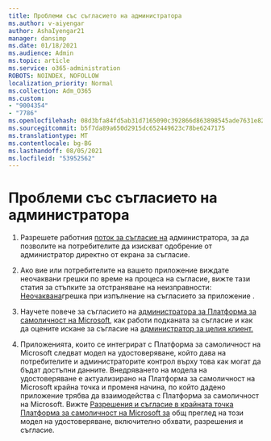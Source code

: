 ```yaml
---
title: Проблеми със съгласието на администратора
ms.author: v-aiyengar
author: AshaIyengar21
manager: dansimp
ms.date: 01/18/2021
ms.audience: Admin
ms.topic: article
ms.service: o365-administration
ROBOTS: NOINDEX, NOFOLLOW
localization_priority: Normal
ms.collection: Adm_O365
ms.custom:
- "9004354"
- "7786"
ms.openlocfilehash: 08d3bfa84fd5ab31d7165090c392866d863898545ade7631e820a100eef89dea
ms.sourcegitcommit: b5f7da89a650d2915dc652449623c78be6247175
ms.translationtype: MT
ms.contentlocale: bg-BG
ms.lasthandoff: 08/05/2021
ms.locfileid: "53952562"
---
```

# <a name="admin-consent-issues"></a>Проблеми със съгласието на администратора

1. Разрешете работния [поток за съгласие на](https://docs.microsoft.com/azure/active-directory/manage-apps/configure-admin-consent-workflow) администратора, за да позволите на потребителите да изискват одобрение от администратор директно от екрана за съгласие.

1. Ако вие или потребителите на вашето приложение виждате неочаквани грешки по време на процеса на съгласие, вижте тази статия за стъпките за отстраняване на неизправности: [Неочаквана](https://docs.microsoft.com/azure/active-directory/manage-apps/application-sign-in-unexpected-user-consent-error)грешка при изпълнение на съгласието за приложение .

1. Научете повече за съгласието на [администратора за Платформа за самоличност на Microsoft](https://docs.microsoft.com/azure/active-directory/develop/v2-admin-consent), как работи подканата за съгласие и как да оцените искане за съгласие на [администратор за целия клиент.](https://docs.microsoft.com/azure/active-directory/manage-apps/manage-consent-requests#evaluating-a-request-for-tenant-wide-admin-consent) [](https://docs.microsoft.com/azure/active-directory/develop/v2-admin-consent)

1. Приложенията, които се интегрират с Платформа за самоличност на Microsoft следват модел на удостоверяване, който дава на потребителите и администраторите контрол върху това как могат да бъдат достъпни данните. Внедряването на модела на удостоверяване е актуализирано на Платформа за самоличност на Microsoft крайна точка и променя начина, по който дадено приложение трябва да взаимодейства с Платформа за самоличност на Microsoft. Вижте [Разрешения и съгласие в крайната точка Платформа за самоличност на Microsoft за](https://docs.microsoft.com/azure/active-directory/manage-apps/manage-consent-requests#evaluating-a-request-for-tenant-wide-admin-consent) общ преглед на този модел на удостоверяване, включително обхвати, разрешения и съгласие.